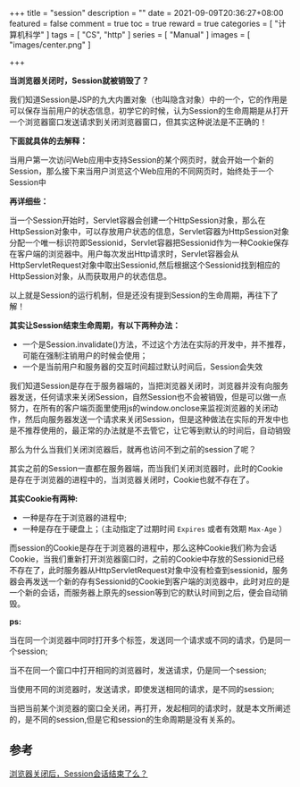 +++
title = "session"
description = ""
date = 2021-09-09T20:36:27+08:00
featured = false
comment = true
toc = true
reward = true
categories = [
"计算机科学"
]
tags = [
"CS", "http"
]
series = [
"Manual"
]
images = [
"images/center.png"
]

+++

<!--more-->

**当浏览器关闭时，Session就被销毁了？**

我们知道Session是JSP的九大内置对象（也叫隐含对象）中的一个，它的作用是可以保存当前用户的状态信息，初学它的时候，认为Session的生命周期是从打开一个浏览器窗口发送请求到关闭浏览器窗口，但其实这种说法是不正确的！

**下面就具体的去解释：**

当用户第一次访问Web应用中支持Session的某个网页时，就会开始一个新的Session，那么接下来当用户浏览这个Web应用的不同网页时，始终处于一个Session中

**再详细些：**

当一个Session开始时，Servlet容器会创建一个HttpSession对象，那么在HttpSession对象中，可以存放用户状态的信息，Servlet容器为HttpSession对象分配一个唯一标识符即Sessionid，Servlet容器把Sessionid作为一种Cookie保存在客户端的浏览器中。用户每次发出Http请求时，Servlet容器会从HttpServletRequest对象中取出Sessionid,然后根据这个Sessionid找到相应的HttpSession对象，从而获取用户的状态信息。

以上就是Session的运行机制，但是还没有提到Session的生命周期，再往下了解！

**其实让Session结束生命周期，有以下两种办法：**

- 一个是Session.invalidate()方法，不过这个方法在实际的开发中，并不推荐，可能在强制注销用户的时候会使用；
- 一个是当前用户和服务器的交互时间超过默认时间后，Session会失效

我们知道Session是存在于服务器端的，当把浏览器关闭时，浏览器并没有向服务器发送，任何请求来关闭Session，自然Session也不会被销毁，但是可以做一点努力，在所有的客户端页面里使用js的window.onclose来监视浏览器的关闭动作，然后向服务器发送一个请求来关闭Session，但是这种做法在实际的开发中也是不推荐使用的，最正常的办法就是不去管它，让它等到默认的时间后，自动销毁

那么为什么当我们关闭浏览器后，就再也访问不到之前的session了呢？

其实之前的Session一直都在服务器端，而当我们关闭浏览器时，此时的Cookie是存在于浏览器的进程中的，当浏览器关闭时，Cookie也就不存在了。

**其实Cookie有两种:**

- 一种是存在于浏览器的进程中;
- 一种是存在于硬盘上；（主动指定了过期时间 `Expires` 或者有效期 `Max-Age` ）

而session的Cookie是存在于浏览器的进程中，那么这种Cookie我们称为会话Cookie，当我们重新打开浏览器窗口时，之前的Cookie中存放的Sessionid已经不存在了，此时服务器从HttpServletRequest对象中没有检查到sessionid，服务器会再发送一个新的存有Sessionid的Cookie到客户端的浏览器中，此时对应的是一个新的会话，而服务器上原先的session等到它的默认时间到之后，便会自动销毁。

**ps:**

当在同一个浏览器中同时打开多个标签，发送同一个请求或不同的请求，仍是同一个session;

当不在同一个窗口中打开相同的浏览器时，发送请求，仍是同一个session;

当使用不同的浏览器时，发送请求，即使发送相同的请求，是不同的session;

当把当前某个浏览器的窗口全关闭，再打开，发起相同的请求时，就是本文所阐述的，是不同的session,但是它和session的生命周期是没有关系的。

## 参考

[浏览器关闭后，Session会话结束了么？](https://blog.csdn.net/stanxl/article/details/47105051)

